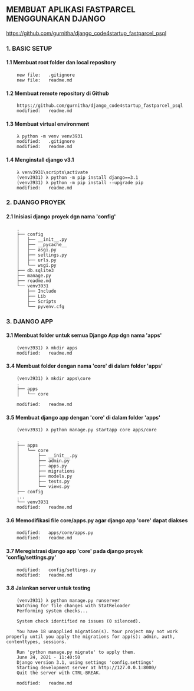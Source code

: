 ## MEMBUAT APLIKASI FASTPARCEL MENGGUNAKAN DJANGO

https://github.com/gurnitha/django_code4startup_fastparcel_psql

### 1. BASIC SETUP

#### 1.1 Membuat root folder dan local repository

        new file:   .gitignore
        new file:   readme.md

#### 1.2 Membuat remote repository di Github

		https://github.com/gurnitha/django_code4startup_fastparcel_psql
        modified:   readme.md		

#### 1.3 Membuat virtual environment

		λ python -m venv venv3931
        modified:   .gitignore
        modified:   readme.md

#### 1.4 Menginstall django v3.1

		λ venv3931\scripts\activate
		(venv3931) λ python -m pip install django==3.1
		(venv3931) λ python -m pip install --upgrade pip
        modified:   readme.md

### 2. DJANGO PROYEK

#### 2.1 Inisiasi django proyek dgn nama 'config'
		.
		├── config
		│   ├── __init__.py
		│   ├── __pycache__
		│   ├── asgi.py
		│   ├── settings.py
		│   ├── urls.py
		│   └── wsgi.py
		├── db.sqlite3
		├── manage.py
		├── readme.md
		└── venv3931
		    ├── Include
		    ├── Lib
		    ├── Scripts
		    └── pyvenv.cfg

### 3. DJANGO APP

#### 3.1 Membuat folder untuk semua Django App dgn nama 'apps'

		(venv3931) λ mkdir apps
        modified:   readme.md

#### 3.4 Membuat folder dengan nama 'core' di dalam folder 'apps'

		(venv3931) λ mkdir apps\core
		.
		├── apps
		│   └── core

        modified:   readme.md

#### 3.5 Membuat django app dengan 'core' di dalam folder 'apps'

		(venv3931) λ python manage.py startapp core apps/core

		.
		├── apps
		│   └── core
		│       ├── __init__.py
		│       ├── admin.py
		│       ├── apps.py
		│       ├── migrations
		│       ├── models.py
		│       ├── tests.py
		│       └── views.py
		├── config
		...
		└── venv3931
        modified:   readme.md

#### 3.6 Memodifikasi file core/apps.py agar django app 'core' dapat diakses

        modified:   apps/core/apps.py
        modified:   readme.md

#### 3.7 Meregistrasi django app 'core' pada django proyek 'config/settings.py'

        modified:   config/settings.py
        modified:   readme.md

#### 3.8 Jalankan server untuk testing

		(venv3931) λ python manage.py runserver
		Watching for file changes with StatReloader
		Performing system checks...

		System check identified no issues (0 silenced).

		You have 18 unapplied migration(s). Your project may not work properly until you apply the migrations for app(s): admin, auth, contenttypes, sessions.
		
		Run 'python manage.py migrate' to apply them.
		June 24, 2021 - 11:40:50
		Django version 3.1, using settings 'config.settings'
		Starting development server at http://127.0.0.1:8000/
		Quit the server with CTRL-BREAK.

        modified:   readme.md




































































